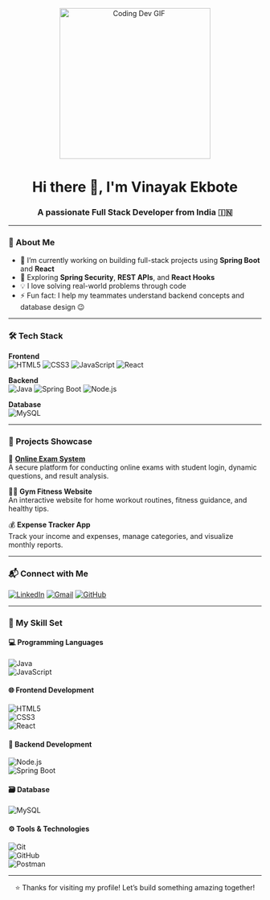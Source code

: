 <p align="center">
  <img src="https://media.giphy.com/media/qgQUggAC3Pfv687qPC/giphy.gif" width="300" alt="Coding Dev GIF"/>
</p>

<h1 align="center">Hi there 👋, I'm Vinayak Ekbote</h1>
<h3 align="center">A passionate Full Stack Developer from India 🇮🇳</h3>

---

### 🚀 About Me

- 🔭 I’m currently working on building full-stack projects using **Spring Boot** and **React**
- 🌱 Exploring **Spring Security**, **REST APIs**, and **React Hooks**
- 💡 I love solving real-world problems through code
- ⚡ Fun fact: I help my teammates understand backend concepts and database design 😉

---

### 🛠️ Tech Stack

**Frontend**  
![HTML5](https://img.shields.io/badge/HTML-E34F26?style=flat-square&logo=html5&logoColor=white)
![CSS3](https://img.shields.io/badge/CSS-1572B6?style=flat-square&logo=css3&logoColor=white)
![JavaScript](https://img.shields.io/badge/JavaScript-F7DF1E?style=flat-square&logo=javascript&logoColor=black)
![React](https://img.shields.io/badge/React-61DAFB?style=flat-square&logo=react&logoColor=black)

**Backend**  
![Java](https://img.shields.io/badge/Java-007396?style=flat-square&logo=java&logoColor=white)
![Spring Boot](https://img.shields.io/badge/Spring_Boot-6DB33F?style=flat-square&logo=spring-boot&logoColor=white)
![Node.js](https://img.shields.io/badge/Node.js-339933?style=flat-square&logo=node.js&logoColor=white)

**Database**  
![MySQL](https://img.shields.io/badge/MySQL-005C84?style=flat-square&logo=mysql&logoColor=white)

---

### 💼 Projects Showcase

📘 **[Online Exam System](https://github.com/vinayakekbote)**  
A secure platform for conducting online exams with student login, dynamic questions, and result analysis.

🏋️‍♂️ **Gym Fitness Website**  
An interactive website for home workout routines, fitness guidance, and healthy tips.

💰 **Expense Tracker App**  
Track your income and expenses, manage categories, and visualize monthly reports.

---

### 📬 Connect with Me

[![LinkedIn](https://img.shields.io/badge/-LinkedIn-blue?style=flat-square&logo=linkedin&logoColor=white&link=https://linkedin.com/in/vinayak-ekbote-018918237)](https://linkedin.com/in/vinayak-ekbote-018918237)
[![Gmail](https://img.shields.io/badge/-Gmail-red?style=flat-square&logo=gmail&logoColor=white)](mailto:vinayakekbote12@gmail.com)
[![GitHub](https://img.shields.io/badge/-GitHub-black?style=flat-square&logo=github&logoColor=white)](https://github.com/vinayakekbote)

---

### 🧠 My Skill Set

#### 💻 Programming Languages  
![Java](https://img.shields.io/badge/Java-007396?style=flat-square&logo=java&logoColor=white)  
![JavaScript](https://img.shields.io/badge/JavaScript-F7DF1E?style=flat-square&logo=javascript&logoColor=black)

#### 🌐 Frontend Development  
![HTML5](https://img.shields.io/badge/HTML-E34F26?style=flat-square&logo=html5&logoColor=white)  
![CSS3](https://img.shields.io/badge/CSS-1572B6?style=flat-square&logo=css3&logoColor=white)  
![React](https://img.shields.io/badge/React-61DAFB?style=flat-square&logo=react&logoColor=black)

#### 🧩 Backend Development  
![Node.js](https://img.shields.io/badge/Node.js-339933?style=flat-square&logo=node.js&logoColor=white)  
![Spring Boot](https://img.shields.io/badge/Spring_Boot-6DB33F?style=flat-square&logo=spring-boot&logoColor=white)

#### 🗃️ Database  
![MySQL](https://img.shields.io/badge/MySQL-005C84?style=flat-square&logo=mysql&logoColor=white)

#### ⚙️ Tools & Technologies  
![Git](https://img.shields.io/badge/Git-F05032?style=flat-square&logo=git&logoColor=white)  
![GitHub](https://img.shields.io/badge/GitHub-181717?style=flat-square&logo=github&logoColor=white)  
![Postman](https://img.shields.io/badge/Postman-FF6C37?style=flat-square&logo=postman&logoColor=white)

---

<p align="center">
  ⭐️ Thanks for visiting my profile! Let’s build something amazing together!
</p>
